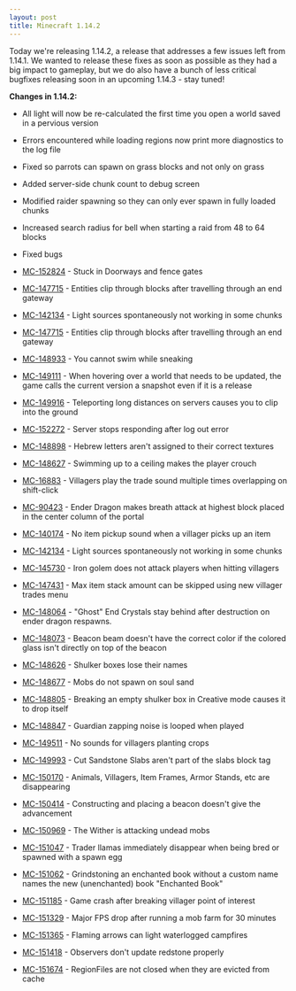 ```yaml
---
layout: post
title: Minecraft 1.14.2
---
```


Today we're releasing 1.14.2, a release that addresses a few issues left from 1.14.1. We wanted to release these fixes
as soon as possible as they had a big impact to gameplay, but we do also have a bunch of less critical bugfixes
releasing soon in an upcoming 1.14.3 - stay tuned!

**Changes in 1.14.2:**<br>

* All light will now be re-calculated the first time you open a world saved in a pervious version
* Errors encountered while loading regions now print more diagnostics to the log file
* Fixed so parrots can spawn on grass blocks and not only on grass
* Added server-side chunk count to debug screen
* Modified raider spawning so they can only ever spawn in fully loaded chunks
* Increased search radius for bell when starting a raid from 48 to 64 blocks
* Fixed bugs

* [MC-152824](https://bugs.mojang.com/browse/MC-152824) - Stuck in Doorways and fence gates
* [MC-147715](https://bugs.mojang.com/browse/MC-147715) - Entities clip through blocks after travelling through an end
  gateway
* [MC-142134](https://bugs.mojang.com/browse/MC-142134) - Light sources spontaneously not working in some chunks
* [MC-147715](https://bugs.mojang.com/browse/MC-147715) - Entities clip through blocks after travelling through an end
  gateway
* [MC-148933](https://bugs.mojang.com/browse/MC-148933) - You cannot swim while sneaking
* [MC-149111](https://bugs.mojang.com/browse/MC-149111) - When hovering over a world that needs to be updated, the game
  calls the current version a snapshot even if it is a release
* [MC-149916](https://bugs.mojang.com/browse/MC-149916) - Teleporting long distances on servers causes you to clip into
  the ground
* [MC-152272](https://bugs.mojang.com/browse/MC-152272) - Server stops responding after log out error
* [MC-148898](https://bugs.mojang.com/browse/MC-148898) - Hebrew letters aren't assigned to their correct textures
* [MC-148627](https://bugs.mojang.com/browse/MC-148627) - Swimming up to a ceiling makes the player crouch
* [MC-16883](https://bugs.mojang.com/browse/MC-16883) - Villagers play the trade sound multiple times overlapping on
  shift-click
* [MC-90423](https://bugs.mojang.com/browse/MC-90423) - Ender Dragon makes breath attack at highest block placed in the
  center column of the portal
* [MC-140174](https://bugs.mojang.com/browse/MC-140174) - No item pickup sound when a villager picks up an item
* [MC-142134](https://bugs.mojang.com/browse/MC-142134) - Light sources spontaneously not working in some chunks
* [MC-145730](https://bugs.mojang.com/browse/MC-145730) - Iron golem does not attack players when hitting villagers
* [MC-147431](https://bugs.mojang.com/browse/MC-147431) - Max item stack amount can be skipped using new villager trades
  menu
* [MC-148064](https://bugs.mojang.com/browse/MC-148064) - "Ghost" End Crystals stay behind after destruction on ender
  dragon respawns.
* [MC-148073](https://bugs.mojang.com/browse/MC-148073) - Beacon beam doesn't have the correct color if the colored
  glass isn't directly on top of the beacon
* [MC-148626](https://bugs.mojang.com/browse/MC-148626) - Shulker boxes lose their names
* [MC-148677](https://bugs.mojang.com/browse/MC-148677) - Mobs do not spawn on soul sand
* [MC-148805](https://bugs.mojang.com/browse/MC-148805) - Breaking an empty shulker box in Creative mode causes it to
  drop itself
* [MC-148847](https://bugs.mojang.com/browse/MC-148847) - Guardian zapping noise is looped when played
* [MC-149511](https://bugs.mojang.com/browse/MC-149511) - No sounds for villagers planting crops
* [MC-149993](https://bugs.mojang.com/browse/MC-149993) - Cut Sandstone Slabs aren't part of the slabs block tag
* [MC-150170](https://bugs.mojang.com/browse/MC-150170) - Animals, Villagers, Item Frames, Armor Stands, etc are
  disappearing
* [MC-150414](https://bugs.mojang.com/browse/MC-150414) - Constructing and placing a beacon doesn't give the advancement
* [MC-150969](https://bugs.mojang.com/browse/MC-150969) - The Wither is attacking undead mobs
* [MC-151047](https://bugs.mojang.com/browse/MC-151047) - Trader llamas immediately disappear when being bred or spawned
  with a spawn egg
* [MC-151062](https://bugs.mojang.com/browse/MC-151062) - Grindstoning an enchanted book without a custom name names the
  new (unenchanted) book "Enchanted Book"
* [MC-151185](https://bugs.mojang.com/browse/MC-151185) - Game crash after breaking villager point of interest
* [MC-151329](https://bugs.mojang.com/browse/MC-151329) - Major FPS drop after running a mob farm for 30 minutes
* [MC-151365](https://bugs.mojang.com/browse/MC-151365) - Flaming arrows can light waterlogged campfires
* [MC-151418](https://bugs.mojang.com/browse/MC-151418) - Observers don't update redstone properly
* [MC-151674](https://bugs.mojang.com/browse/MC-151674) - RegionFiles are not closed when they are evicted from cache
